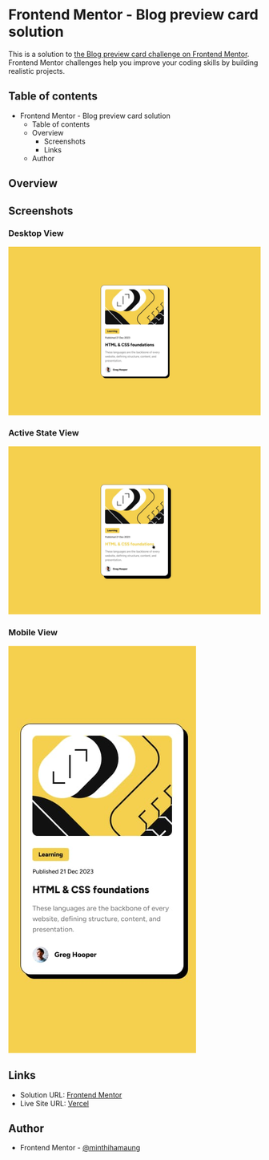 # Frontend Mentor - Blog preview card solution

This is a solution to [the Blog preview card challenge on Frontend Mentor](https://www.frontendmentor.io/challenges/blog-preview-card-ckPaj01IcS/hub). Frontend Mentor challenges help you improve your coding skills by building realistic projects.

## Table of contents

- Frontend Mentor - Blog preview card solution
  - Table of contents
  - Overview
    - Screenshots
    - Links
  - Author

## Overview

## Screenshots

### Desktop View

![](./design/desktop-design.jpg)

### Active State View

![](./design/active-states.jpg)

### Mobile View

![](./design/mobile-design.jpg)

## Links

- Solution URL: [Frontend Mentor](https://www.frontendmentor.io/solutions/blog-preview-card-qQAg82Ogfg)
- Live Site URL: [Vercel](https://blog-preview-fem-challenge.vercel.app/)

## Author

- Frontend Mentor - [@minthihamaung](https://github.com/Swanpyaethewalker)
